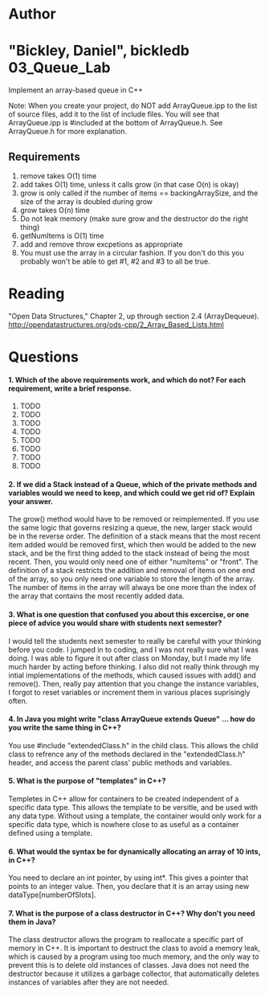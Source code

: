 Author
==========
"Bickley, Daniel", bickledb
03_Queue_Lab
============

Implement an array-based queue in C++

Note: When you create your project, do NOT add ArrayQueue.ipp to the list of source files, add it to the list of include files. You will see that ArrayQueue.ipp is #included at the bottom of ArrayQueue.h. See ArrayQueue.h for more explanation.

Requirements
------------

1. remove takes O(1) time
2. add takes O(1) time, unless it calls grow (in that case O(n) is okay)
3. grow is only called if the number of items == backingArraySize, and the size of the array is doubled during grow
4. grow takes O(n) time
5. Do not leak memory (make sure grow and the destructor do the right thing)
6. getNumItems is O(1) time
7. add and remove throw excpetions as appropriate
8. You must use the array in a circular fashion. If you don't do this you probably won't be able to get #1, #2 and #3 to all be true.

Reading
=======
"Open Data Structures," Chapter 2, up through section 2.4 (ArrayDequeue). http://opendatastructures.org/ods-cpp/2_Array_Based_Lists.html

Questions
=========

#### 1. Which of the above requirements work, and which do not? For each requirement, write a brief response.

1. TODO
2. TODO
3. TODO
4. TODO
5. TODO
6. TODO
7. TODO
8. TODO

#### 2. If we did a Stack instead of a Queue, which of the private methods and variables would we need to keep, and which could we get rid of? Explain your answer.
The grow() method would have to be removed or reimplemented. If you use the same logic that governs resizing a queue, the new, larger stack would be in the reverse order. The definition of a stack means that the most recent item added would be removed first, which then would be added to the new stack, and be the first thing added to the stack instead of being the most recent. Then, you would only need one of either "numItems" or "front". The definition of a stack restricts the addition and removal of items on one end of the array, so you only need one variable to store the length of the array. The number of items in the array will always be one more than the index of the array that contains the most recently added data.
#### 3. What is one question that confused you about this excercise, or one piece of advice you would share with students next semester?
I would tell the students next semester to really be careful with your thinking before you code. I jumped in to coding, and I was not really sure what I was doing. I was able to figure it out after class on Monday, but I made my life much harder by acting before thinking. I also did not really think through my intial implementations of the methods, which caused issues with add() and remove(). Then, really pay attention that you change the instance variables, I forgot to reset variables or increment them in various places suprisingly often.
#### 4. In Java you might write "class ArrayQueue extends Queue" ... how do you write the same thing in C++?
You use #include "extendedClass.h" in the child class. This allows the child class to refrence any of the methods declared in the "extendedClass.h" header, and access the parent class' public methods and variables.
#### 5. What is the purpose of "templates" in C++?
Templetes in C++ allow for containers to be created independent of a specific data type. This allows the template to be versitle, and be used with any data type. Without using a template, the container would only work for a specific data type, which is nowhere close to as useful as a container defined using a template.
#### 6. What would the syntax be for dynamically allocating an array of 10 ints, in C++?
You need to declare an int pointer, by using int*. This gives a pointer that points to an integer value. Then, you declare that it is an array using new dataType[numberOfSlots]. 
#### 7. What is the purpose of a class destructor in C++? Why don't you need them in Java?
The class destructor allows the program to reallocate a specific part of memory in C++. It is important to destruct the class to avoid a memory leak, which is caused by a program using too much memory, and the only way to prevent this is to delete old instances of classes. Java does not need the destructor because it utilizes a garbage collector, that automatically deletes instances of variables after they are not needed.